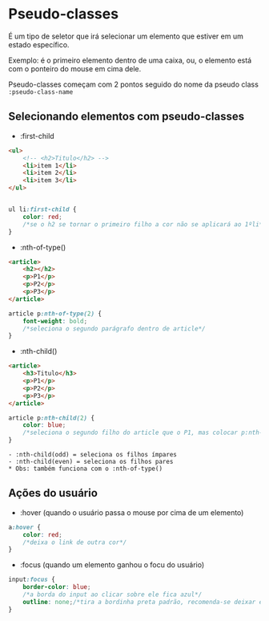 # Pseudo-classes

É um tipo de seletor que irá selecionar um elemento que estiver em um estado específico.

Exemplo: é o primeiro elemento dentro de uma caixa, ou, o elemento está com o ponteiro do mouse em cima dele.

Pseudo-classes começam com 2 pontos seguido do nome da pseudo class
`:pseudo-class-name`

## Selecionando elementos com pseudo-classes

* :first-child
```html
<ul>
    <!-- <h2>Titulo</h2> -->
    <li>item 1</li>
    <li>item 2</li>
    <li>item 3</li>
</ul>
```
```css

ul li:first-child {
    color: red;
    /*se o h2 se tornar o primeiro filho a cor não se aplicará ao 1ºli*/
}
```

* :nth-of-type()
```html
<article>
    <h2></h2>
    <p>P1</p>
    <p>P2</p>
    <p>P3</p>
</article>
```
```css
article p:nth-of-type(2) {
    font-weight: bold;
    /*seleciona o segundo parágrafo dentro de article*/
}
```

* :nth-child() 
```html
<article>
    <h3>Titulo</h3>
    <p>P1</p>
    <p>P2</p>
    <p>P3</p>
</article>
```
```css
article p:nth-child(2) {
    color: blue;
    /*seleciona o segundo filho do article que o P1, mas colocar p:nth-child(1) não irá alterar nada pois o primeiro filho do article não é um <p> */
}

```
    - :nth-child(odd) = seleciona os filhos ímpares  
    - :nth-child(even) = seleciona os filhos pares
    * Obs: também funciona com o :nth-of-type()

## Ações do usuário

* :hover (quando o usuário passa o mouse por cima de um elemento)
```css
a:hover {
    color: red;
    /*deixa o link de outra cor*/
}
```
* :focus (quando um elemento ganhou o focu do usuário)
```css
input:focus {
    border-color: blue;
    /*a borda do input ao clicar sobre ele fica azul*/
    outline: none;/*tira a bordinha preta padrão, recomenda-se deixar esta parta acessibilidade*/
}
```